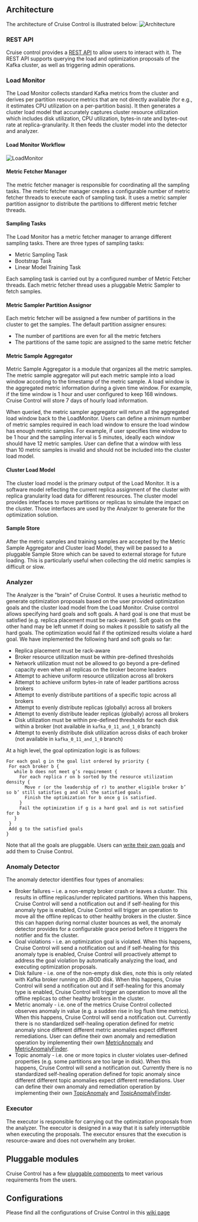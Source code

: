 ## Architecture
The architecture of Cruise Control is illustrated below:
![Architecture](https://github.com/linkedin/cruise-control/blob/master/docs/images/architecture.png)

### REST API 
Cruise control provides a [REST API](https://github.com/linkedin/cruise-control/wiki/REST-APIs) to allow users to interact with it. The REST API supports querying the load and optimization proposals of the Kafka cluster, as well as triggering admin operations. 

### Load Monitor 
The Load Monitor collects standard Kafka metrics from the cluster and derives per partition resource metrics that are not directly available (for e.g., it estimates CPU utilization on a per-partition basis). It then generates a cluster load model that accurately captures cluster resource utilization which includes disk utilization, CPU utilization, bytes-in rate and bytes-out rate at replica-granularity. It then feeds the cluster model into the detector and analyzer.

#### Load Monitor Workflow
![LoadMonitor](https://github.com/linkedin/cruise-control/blob/master/docs/images/loadMonitor.png)
#### Metric Fetcher Manager
The metric fetcher manager is responsible for coordinating all the sampling tasks. The metric fetcher manager creates a configurable number of metric fetcher threads to execute each of sampling task. It uses a metric sampler partition assignor to distribute the partitions to different metric fetcher threads.

#### Sampling Tasks
The Load Monitor has a metric fetcher manager to arrange different sampling tasks. There are three types of sampling tasks: 
* Metric Sampling Task
* Bootstrap Task
* Linear Model Training Task

Each sampling task is carried out by a configured number of Metric Fetcher threads. Each metric fetcher thread uses a pluggable Metric Sampler to fetch samples. 

#### Metric Sampler Partition Assignor
Each metric fetcher will be assigned a few number of partitions in the cluster to get the samples. The default partition assigner ensures:
* The number of partitions are even for all the metric fetchers
* The partitions of the same topic are assigned to the same metric fetcher

#### Metric Sample Aggregator
Metric Sample Aggregator is a module that organizes all the metric samples. The metric sample aggregator will put each metric sample into a load window according to the timestamp of the metric sample. A load window is the aggregated metric information during a given time window. For example, if the time window is 1 hour and user configured to keep 168 windows. Cruise Control will store 7 days of hourly load information.

When queried, the metric sampler aggregator will return all the aggregated load window back to the LoadMonitor. Users can define a minimum number of metric samples required in each load window to ensure the load window has enough metric samples. For example, if user specifies time window to be 1 hour and the sampling interval is 5 minutes, ideally each window should have 12 metric samples. User can define that a window with less than 10 metric samples is invalid and should not be included into the cluster load model.

#### Cluster Load Model
The cluster load model is the primary output of the Load Monitor. It is a software model reflecting the current replica assignment of the cluster with replica granularity load data for different resources. The cluster model provides interfaces to move partitions or replicas to simulate the impact on the cluster. Those interfaces are used by the Analyzer to generate for the optimization solution.

#### Sample Store
After the metric samples and training samples are accepted by the Metric Sample Aggregator and Cluster load Model, they will be passed to a pluggable Sample Store which can be saved to external storage for future loading. This is particularly useful when collecting the old metric samples is difficult or slow.

### Analyzer 
The Analyzer is the "brain" of Cruise Control. It uses a heuristic method to generate optimization proposals based on the user provided optimization goals and the cluster load model from the Load Monitor. 
Cruise control allows specifying hard goals and soft goals. A hard goal is one that must be satisfied (e.g. replica placement must be rack-aware). Soft goals on the other hand may be left unmet if doing so makes it possible to satisfy all the hard goals. The optimization would fail if the optimized results violate a hard goal. We have implemented the following hard and soft goals so far: 
* Replica placement must be rack-aware 
* Broker resource utilization must be within pre-defined thresholds 
* Network utilization must not be allowed to go beyond a pre-defined capacity even when all replicas on the broker become leaders 
* Attempt to achieve uniform resource utilization across all brokers 
* Attempt to achieve uniform bytes-in rate of leader partitions across brokers 
* Attempt to evenly distribute partitions of a specific topic across all brokers 
* Attempt to evenly distribute replicas (globally) across all brokers
* Attempt to evenly distribute leader replicas (globally) across all brokers
* Disk utilization must be within pre-defined thresholds for each disk within a broker (not available in `kafka_0_11_and_1_0` branch)
* Attempt to evenly distribute disk utilization across disks of each broker (not available in `kafka_0_11_and_1_0` branch)

At a high level, the goal optimization logic is as follows: 
```
For each goal g in the goal list ordered by priority { 
 For each broker b { 
   while b does not meet g’s requirement { 
     For each replica r on b sorted by the resource utilization density { 
       Move r (or the leadership of r) to another eligible broker b’ so b’ still satisfies g and all the satisfied goals 
       Finish the optimization for b once g is satisfied. 
     } 
     Fail the optimization if g is a hard goal and is not satisfied for b 
   } 
 } 
 Add g to the satisfied goals 
}
```
Note that all the goals are pluggable.  Users can [write their own goals](https://github.com/linkedin/cruise-control/wiki/Write-your-own-goals) and add them to Cruise Control.

### Anomaly Detector 
The anomaly detector identifies four types of anomalies: 
* Broker failures – i.e. a non-empty broker crash or leaves a cluster. This results in offline replicas/under replicated partitions. When this happens, Cruise Control will send a notification out and if self-healing for this anomaly type is enabled, Cruise Control will trigger an operation to move all the offline replicas to other healthy brokers in the cluster. Since this can happen during normal cluster bounces as well, the anomaly detector provides for a configurable grace period before it triggers the notifier and fix the cluster. 
* Goal violations - i.e. an optimization goal is violated. When this happens, Cruise Control will send a notification out and if self-healing for this anomaly type is enabled, Cruise Control will proactively attempt to address the goal violation by automatically analyzing the load, and executing optimization proposals. 
* Disk failure - i.e. one of the non-empty disk dies, note this is only related with Kafka broker running on JBOD disk. When this happens, Cruise Control will send a notification out and if self-healing for this anomaly type is enabled, Cruise Control will trigger an operation to move all the offline replicas to other healthy brokers in the cluster. 
* Metric anomaly - i.e. one of the metrics Cruise Control collected observes anomaly in value (e.g. a sudden rise in log flush time metrics). When this happens, Cruise Control will send a notification out. Currently there is no standardized self-healing operation defined for metric anomaly since different different metric anomalies expect different remediations. User can define their own anomaly and remediation operation by implementing their own [MetricAnomaly](https://github.com/linkedin/cruise-control/blob/master/cruise-control-core/src/main/java/com/linkedin/cruisecontrol/detector/metricanomaly/MetricAnomaly.java) and [MetricAnomalyFinder](https://github.com/linkedin/cruise-control/blob/master/cruise-control-core/src/main/java/com/linkedin/cruisecontrol/detector/metricanomaly/MetricAnomalyFinder.java).
* Topic anomaly - i.e. one or more topics in cluster violates user-defined properties (e.g. some partitions are too large in disk). When this happens, Cruise Control will send a notification out. Currently there is no standardized self-healing operation defined for topic anomaly since different different topic anomalies expect different remediations. User can define their own anomaly and remediation operation by implementing their own [TopicAnomaly](https://github.com/linkedin/cruise-control/blob/master/cruise-control/src/main/java/com/linkedin/kafka/cruisecontrol/detector/TopicAnomaly.java) and [TopicAnomalyFinder](https://github.com/linkedin/cruise-control/blob/master/cruise-control/src/main/java/com/linkedin/kafka/cruisecontrol/detector/TopicAnomalyFinder.java).


### Executor
The executor is responsible for carrying out the optimization proposals from the analyzer. The executor is designed in a way that it is safely interruptible when executing the proposals. The executor ensures that the execution is resource-aware and does not overwhelm any broker.

## Pluggable modules
Cruise Control has a few [pluggable components](https://github.com/linkedin/cruise-control/wiki/Pluggable-Components) to meet various requirements from the users.

## Configurations
Please find all the configurations of Cruise Control in this [wiki page](https://github.com/linkedin/cruise-control/wiki/Configurations)
